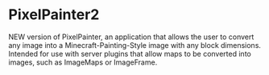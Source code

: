# PixelPainter2
NEW version of PixelPainter, an application that allows the user to convert any image into a Minecraft-Painting-Style image with any block dimensions. Intended for use with server plugins that allow maps to be converted into images, such as ImageMaps or ImageFrame.
